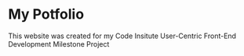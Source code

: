 # My Potfolio
This website was created for my Code Insitute User-Centric Front-End Development Milestone Project
